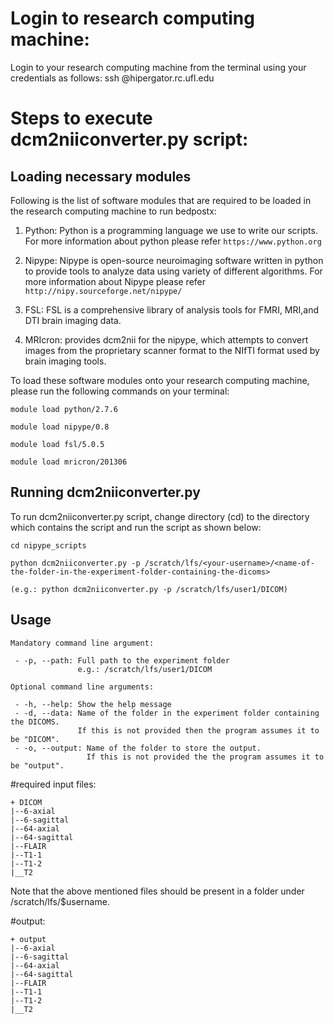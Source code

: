 # Login to research computing machine:

Login to your research computing machine from the terminal using your credentials as follows:
	ssh <username>@hipergator.rc.ufl.edu

# Steps to execute dcm2niiconverter.py script:

## Loading necessary modules

Following is the list of software modules that are required to be loaded in the research computing machine to run bedpostx:

1) Python: Python is a programming language we use to write our scripts. For more information about python please refer `https://www.python.org`

2) Nipype: Nipype is open-source neuroimaging software written in python to provide tools to analyze data using variety of different algorithms. For more information about Nipype please refer `http://nipy.sourceforge.net/nipype/`
	
3) FSL: FSL is a comprehensive library of analysis tools for FMRI, MRI,and DTI brain imaging data.

4) MRIcron: provides dcm2nii for the nipype, which attempts to convert images from the proprietary scanner format to the NIfTI format used by brain imaging tools.

To load these software modules onto your research computing machine, please run the following commands on your terminal:


	module load python/2.7.6

	module load nipype/0.8
	
	module load fsl/5.0.5

	module load mricron/201306
	
## Running dcm2niiconverter.py
To run dcm2niiconverter.py script, change directory (cd) to the directory which contains the script and run the script as shown below:

	cd nipype_scripts
	
	python dcm2niiconverter.py -p /scratch/lfs/<your-username>/<name-of-the-folder-in-the-experiment-folder-containing-the-dicoms>

	(e.g.: python dcm2niiconverter.py -p /scratch/lfs/user1/DICOM)

## Usage

    Mandatory command line argument:

     - -p, --path: Full path to the experiment folder
                   e.g.: /scratch/lfs/user1/DICOM

    Optional command line arguments:

     - -h, --help: Show the help message
     - -d, --data: Name of the folder in the experiment folder containing the DICOMS.
                   If this is not provided then the program assumes it to be "DICOM".
     - -o, --output: Name of the folder to store the output.
                     If this is not provided the the program assumes it to be "output".


#required input files:

	+ DICOM
    |--6-axial
    |--6-sagittal
    |--64-axial
    |--64-sagittal
    |--FLAIR
    |--T1-1
    |--T1-2
    |__T2

Note that the above mentioned files should be present in a folder under /scratch/lfs/$username.


#output:

	+ output
    |--6-axial
    |--6-sagittal
    |--64-axial
    |--64-sagittal
    |--FLAIR
    |--T1-1
    |--T1-2
    |__T2
